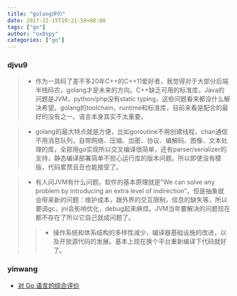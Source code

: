 ```yaml
---
title: "golang评价"
date: 2017-12-15T19:21:59+08:00
tags: ["go"]
author: "ox0spy"
categories: ["go"]
---
```


### djvu9

> - 作为一具码了差不多20年C++的C++11爱好者，我觉得对于大部分后端半栈码农，golang才是未来的方向。C++缺乏可用的标准库，Java的问题是JVM，python/php没有static typing，这些问题看来都没什么解决希望。golang的toolchain，runtime和标准库，目前来看是配合的最好的没有之一。语言本身其实不太重要。

> - golang的最大特点就是方便，比如goroutine不用创建线程，chan通信不用消息队列，自带网络、压缩、加密、协议、编解码、图像、文本处理的库，全部用go实现所以交叉编译很简单，还有parser/serializer的支持，静态编译部署简单不担心运行库的版本问题。所以即使没有模版，代码累赘且丑也能接受了。 

> - 有人问JVM有什么问题。软件的基本原理就是"We can solve any problem by introducing an extra level of indirection"。但是抽象就会带来新的问题：维护成本，跟外界的交互限制，信息的缺失等，所以要调gc，jni会影响优化，debug起来麻烦。JVM当年要解决的问题现在都不存在了所以它自己就成问题了。
>> + 操作系统和体系结构的多样性减少，编译器基础设施的改进，以及开放源代码的发展。基本上现在换个平台重新编译下代码就好了。

### yinwang

- [对 Go 语言的综合评价](http://www.yinwang.org/blog-cn/2014/04/18/golang/)